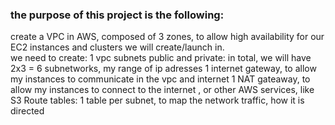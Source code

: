 

### the purpose of this project is the following: <br>
create a VPC in AWS, composed of 3 zones, to allow high availability for our EC2 instances and clusters we will create/launch in.
<br>we need to create:
1 vpc 
subnets public and private: in total, we will have 2x3 = 6 subnetworks, my range of ip adresses 
1 internet gateway, to allow my instances to communicate in the vpc and internet
1 NAT gateaway, to allow my instances to connect to the internet , or other AWS services, like S3
Route tables: 1 table per subnet, to map the network traffic, how it is directed
